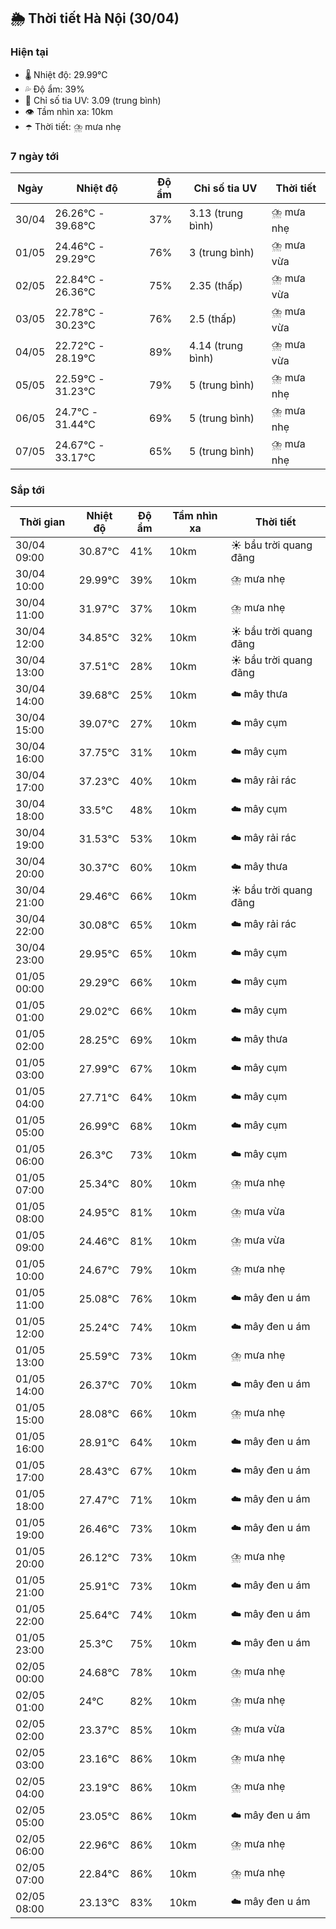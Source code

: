 ## 🌦️ Thời tiết Hà Nội (30/04)

### Hiện tại

- 🌡️ Nhiệt độ: 29.99℃
- 💦 Độ ẩm: 39%
- 🌟 Chỉ số tia UV: 3.09 (trung bình)
- 👁️ Tầm nhìn xa: 10km
- ☂️ Thời tiết: ⛈️ mưa nhẹ

### 7 ngày tới

| Ngày | Nhiệt độ | Độ ẩm | Chỉ số tia UV | Thời tiết |
| --- | --- | --- | --- | --- |
| 30/04 | 26.26℃ - 39.68℃ | 37% | 3.13 (trung bình) | ⛈️ mưa nhẹ |
| 01/05 | 24.46℃ - 29.29℃ | 76% | 3 (trung bình) | ⛈️ mưa vừa |
| 02/05 | 22.84℃ - 26.36℃ | 75% | 2.35 (thấp) | ⛈️ mưa vừa |
| 03/05 | 22.78℃ - 30.23℃ | 76% | 2.5 (thấp) | ⛈️ mưa vừa |
| 04/05 | 22.72℃ - 28.19℃ | 89% | 4.14 (trung bình) | ⛈️ mưa vừa |
| 05/05 | 22.59℃ - 31.23℃ | 79% | 5 (trung bình) | ⛈️ mưa nhẹ |
| 06/05 | 24.7℃ - 31.44℃ | 69% | 5 (trung bình) | ⛈️ mưa nhẹ |
| 07/05 | 24.67℃ - 33.17℃ | 65% | 5 (trung bình) | ⛈️ mưa nhẹ |

### Sắp tới

| Thời gian | Nhiệt độ | Độ ẩm | Tầm nhìn xa | Thời tiết |
| --- | --- | --- | --- | --- |
| 30/04 09:00 | 30.87℃ | 41% | 10km | ☀️ bầu trời quang đãng |
| 30/04 10:00 | 29.99℃ | 39% | 10km | ⛈️ mưa nhẹ |
| 30/04 11:00 | 31.97℃ | 37% | 10km | ⛈️ mưa nhẹ |
| 30/04 12:00 | 34.85℃ | 32% | 10km | ☀️ bầu trời quang đãng |
| 30/04 13:00 | 37.51℃ | 28% | 10km | ☀️ bầu trời quang đãng |
| 30/04 14:00 | 39.68℃ | 25% | 10km | ☁️ mây thưa |
| 30/04 15:00 | 39.07℃ | 27% | 10km | ☁️ mây cụm |
| 30/04 16:00 | 37.75℃ | 31% | 10km | ☁️ mây cụm |
| 30/04 17:00 | 37.23℃ | 40% | 10km | ☁️ mây rải rác |
| 30/04 18:00 | 33.5℃ | 48% | 10km | ☁️ mây cụm |
| 30/04 19:00 | 31.53℃ | 53% | 10km | ☁️ mây rải rác |
| 30/04 20:00 | 30.37℃ | 60% | 10km | ☁️ mây thưa |
| 30/04 21:00 | 29.46℃ | 66% | 10km | ☀️ bầu trời quang đãng |
| 30/04 22:00 | 30.08℃ | 65% | 10km | ☁️ mây rải rác |
| 30/04 23:00 | 29.95℃ | 65% | 10km | ☁️ mây cụm |
| 01/05 00:00 | 29.29℃ | 66% | 10km | ☁️ mây cụm |
| 01/05 01:00 | 29.02℃ | 66% | 10km | ☁️ mây cụm |
| 01/05 02:00 | 28.25℃ | 69% | 10km | ☁️ mây thưa |
| 01/05 03:00 | 27.99℃ | 67% | 10km | ☁️ mây cụm |
| 01/05 04:00 | 27.71℃ | 64% | 10km | ☁️ mây cụm |
| 01/05 05:00 | 26.99℃ | 68% | 10km | ☁️ mây cụm |
| 01/05 06:00 | 26.3℃ | 73% | 10km | ☁️ mây cụm |
| 01/05 07:00 | 25.34℃ | 80% | 10km | ⛈️ mưa nhẹ |
| 01/05 08:00 | 24.95℃ | 81% | 10km | ⛈️ mưa vừa |
| 01/05 09:00 | 24.46℃ | 81% | 10km | ⛈️ mưa vừa |
| 01/05 10:00 | 24.67℃ | 79% | 10km | ⛈️ mưa nhẹ |
| 01/05 11:00 | 25.08℃ | 76% | 10km | ☁️ mây đen u ám |
| 01/05 12:00 | 25.24℃ | 74% | 10km | ☁️ mây đen u ám |
| 01/05 13:00 | 25.59℃ | 73% | 10km | ⛈️ mưa nhẹ |
| 01/05 14:00 | 26.37℃ | 70% | 10km | ☁️ mây đen u ám |
| 01/05 15:00 | 28.08℃ | 66% | 10km | ⛈️ mưa nhẹ |
| 01/05 16:00 | 28.91℃ | 64% | 10km | ☁️ mây đen u ám |
| 01/05 17:00 | 28.43℃ | 67% | 10km | ☁️ mây đen u ám |
| 01/05 18:00 | 27.47℃ | 71% | 10km | ☁️ mây đen u ám |
| 01/05 19:00 | 26.46℃ | 73% | 10km | ☁️ mây đen u ám |
| 01/05 20:00 | 26.12℃ | 73% | 10km | ⛈️ mưa nhẹ |
| 01/05 21:00 | 25.91℃ | 73% | 10km | ☁️ mây đen u ám |
| 01/05 22:00 | 25.64℃ | 74% | 10km | ☁️ mây đen u ám |
| 01/05 23:00 | 25.3℃ | 75% | 10km | ☁️ mây đen u ám |
| 02/05 00:00 | 24.68℃ | 78% | 10km | ⛈️ mưa nhẹ |
| 02/05 01:00 | 24℃ | 82% | 10km | ⛈️ mưa nhẹ |
| 02/05 02:00 | 23.37℃ | 85% | 10km | ⛈️ mưa vừa |
| 02/05 03:00 | 23.16℃ | 86% | 10km | ⛈️ mưa nhẹ |
| 02/05 04:00 | 23.19℃ | 86% | 10km | ⛈️ mưa nhẹ |
| 02/05 05:00 | 23.05℃ | 86% | 10km | ☁️ mây đen u ám |
| 02/05 06:00 | 22.96℃ | 86% | 10km | ⛈️ mưa nhẹ |
| 02/05 07:00 | 22.84℃ | 86% | 10km | ⛈️ mưa nhẹ |
| 02/05 08:00 | 23.13℃ | 83% | 10km | ☁️ mây đen u ám |
